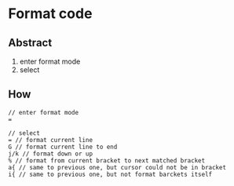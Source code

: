# Format code
## Abstract
1. enter format mode  
2. select  
## How
```
// enter format mode
=

// select
= // format current line
G // format current line to end 
j/k // format down or up
% // format from current bracket to next matched bracket
a{ // same to previous one, but cursor could not be in bracket 
i{ // same to previous one, but not format barckets itself
```
